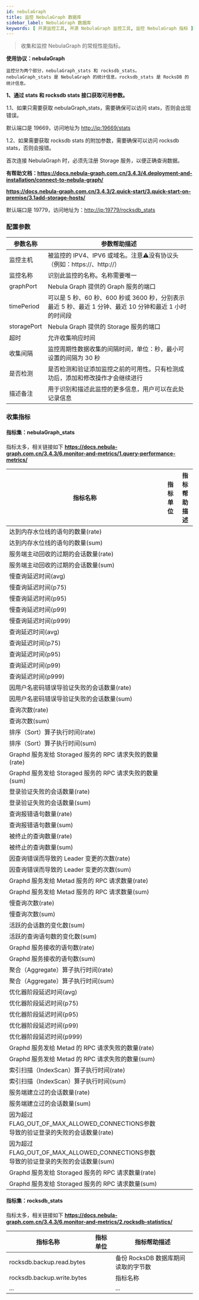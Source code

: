 ```yaml
---
id: nebulaGraph
title: 监控 NebulaGraph 数据库
sidebar_label: NebulaGraph 数据库
keywords: [ 开源监控工具, 开源 NebulaGraph 监控工具, 监控 NebulaGraph 指标 ]
---
```


> 收集和监控 NebulaGraph 的常规性能指标。

**使用协议：nebulaGraph**

```text
监控分为两个部分，nebulaGraph_stats 和 rocksdb_stats。
nebulaGraph_stats 是 NebulaGraph 的统计信息，rocksdb_stats 是 RocksDB 的统计信息。
```

**1、通过 stats 和 rocksdb stats 接口获取可用参数。**

1.1、如果只需要获取 nebulaGraph_stats，需要确保可以访问 stats，否则会出现错误。

默认端口是 19669，访问地址为 <http://ip:19669/stats>

1.2、如果需要获取 rocksdb stats 的附加参数，需要确保可以访问 rocksdb stats，否则会报错。

首次连接 NebulaGraph 时，必须先注册 Storage 服务，以便正确查询数据。

**有帮助文档：<https://docs.nebula-graph.com.cn/3.4.3/4.deployment-and-installation/connect-to-nebula-graph/>**

**<https://docs.nebula-graph.com.cn/3.4.3/2.quick-start/3.quick-start-on-premise/3.1add-storage-hosts/>**

默认端口是 19779，访问地址为：<http://ip:19779/rocksdb_stats>

### 配置参数

|    参数名称     |                               参数帮助描述                               |
|-------------|--------------------------------------------------------------------|
| 监控主机        | 被监控的 IPV4、IPV6 或域名。注意⚠️没有协议头（例如：https://、http://）                  |
| 监控名称        | 识别此监控的名称。名称需要唯一                                                    |
| graphPort   | Nebula Graph 提供的 Graph 服务的端口                                       |
| timePeriod  | 可以是 5 秒、60 秒、600 秒或 3600 秒，分别表示最近 5 秒、最近 1 分钟、最近 10 分钟和最近 1 小时的时间段 |
| storagePort | Nebula Graph 提供的 Storage 服务的端口                                     |
| 超时          | 允许收集响应时间                                                           |
| 收集间隔        | 监控周期性数据收集的间隔时间，单位：秒，最小可设置的间隔为 30 秒                                 |
| 是否检测        | 是否检测和验证添加监控之前的可用性。只有检测成功后，添加和修改操作才会继续进行                            |
| 描述备注        | 用于识别和描述此监控的更多信息，用户可以在此处记录信息                                        |

### 收集指标

#### 指标集：nebulaGraph_stats

指标太多，相关链接如下
**<https://docs.nebula-graph.com.cn/3.4.3/6.monitor-and-metrics/1.query-performance-metrics/>**

|                              指标名称                              | 指标单位 | 指标帮助描述 |
|----------------------------------------------------------------|------|--------|
| 达到内存水位线的语句的数量(rate)                                            |      |        |
| 达到内存水位线的语句的数量(sum)                                             |      |        |
| 服务端主动回收的过期的会话数量(rate)                                          |      |        |
| 服务端主动回收的过期的会话数量(sum)                                           |      |        |
| 慢查询延迟时间(avg)                                                   |      |        |
| 慢查询延迟时间(p75)                                                   |      |        |
| 慢查询延迟时间(p95)                                                   |      |        |
| 慢查询延迟时间(p99)                                                   |      |        |
| 慢查询延迟时间(p999)                                                  |      |        |
| 查询延迟时间(avg)                                                    |      |        |
| 查询延迟时间(p75)                                                    |      |        |
| 查询延迟时间(p95)                                                    |      |        |
| 查询延迟时间(p99)                                                    |      |        |
| 查询延迟时间(p999)                                                   |      |        |
| 因用户名密码错误导验证失败的会话数量(rate)                                       |      |        |
| 因用户名密码错误导验证失败的会话数量(sum)                                        |      |        |
| 查询次数(rate)                                                     |      |        |
| 查询次数(sum)                                                      |      |        |
| 排序（Sort）算子执行时间(rate)                                           |      |        |
| 排序（Sort）算子执行时间(sum)                                            |      |        |
| Graphd 服务发给 Storaged 服务的 RPC 请求失败的数量(rate)                     |      |        |
| Graphd 服务发给 Storaged 服务的 RPC 请求失败的数量(sum)                      |      |        |
| 登录验证失败的会话数量(rate)                                              |      |        |
| 登录验证失败的会话数量(sum)                                               |      |        |
| 查询报错语句数量(rate)                                                 |      |        |
| 查询报错语句数量(sum)                                                  |      |        |
| 被终止的查询数量(rate)                                                 |      |        |
| 被终止的查询数量(sum)                                                  |      |        |
| 因查询错误而导致的 Leader 变更的次数(rate)                                   |      |        |
| 因查询错误而导致的 Leader 变更的次数(sum)                                    |      |        |
| Graphd 服务发给 Metad 服务的 RPC 请求数量(rate)                           |      |        |
| Graphd 服务发给 Metad 服务的 RPC 请求数量(sum)                            |      |        |
| 慢查询次数(rate)                                                    |      |        |
| 慢查询次数(sum)                                                     |      |        |
| 活跃的会话数的变化数(sum)                                                |      |        |
| 活跃的查询语句数的变化数(sum)                                              |      |        |
| Graphd 服务接收的语句数(rate)                                          |      |        |
| Graphd 服务接收的语句数(sum)                                           |      |        |
| 聚合（Aggregate）算子执行时间(rate)                                      |      |        |
| 聚合（Aggregate）算子执行时间(sum)                                       |      |        |
| 优化器阶段延迟时间(avg)                                                 |      |        |
| 优化器阶段延迟时间(p75)                                                 |      |        |
| 优化器阶段延迟时间(p95)                                                 |      |        |
| 优化器阶段延迟时间(p99)                                                 |      |        |
| 优化器阶段延迟时间(p999)                                                |      |        |
| Graphd 服务发给 Metad 的 RPC 请求失败的数量(rate)                          |      |        |
| Graphd 服务发给 Metad 的 RPC 请求失败的数量(sum)                           |      |        |
| 索引扫描（IndexScan）算子执行时间(rate)                                    |      |        |
| 索引扫描（IndexScan）算子执行时间(sum)                                     |      |        |
| 服务端建立过的会话数量(rate)                                              |      |        |
| 服务端建立过的会话数量(sum)                                               |      |        |
| 因为超过FLAG_OUT_OF_MAX_ALLOWED_CONNECTIONS参数导致的验证登录的失败的会话数量(rate) |      |        |
| 因为超过FLAG_OUT_OF_MAX_ALLOWED_CONNECTIONS参数导致的验证登录的失败的会话数量(sum)  |      |        |
| Graphd 服务发给 Storaged 服务的 RPC 请求数量(rate)                        |      |        |
| Graphd 服务发给 Storaged 服务的 RPC 请求数量(sum)                         |      |        |

#### 指标集：rocksdb_stats

指标太多，相关链接如下
**<https://docs.nebula-graph.com.cn/3.4.3/6.monitor-and-metrics/2.rocksdb-statistics/>**

|            指标名称            | 指标单位 |         指标帮助描述         |
|----------------------------|------|------------------------|
| rocksdb.backup.read.bytes  |      | 备份 RocksDB 数据库期间读取的字节数 |
| rocksdb.backup.write.bytes |      | 指标名称                   |
| ...                        |      | ...                    |
